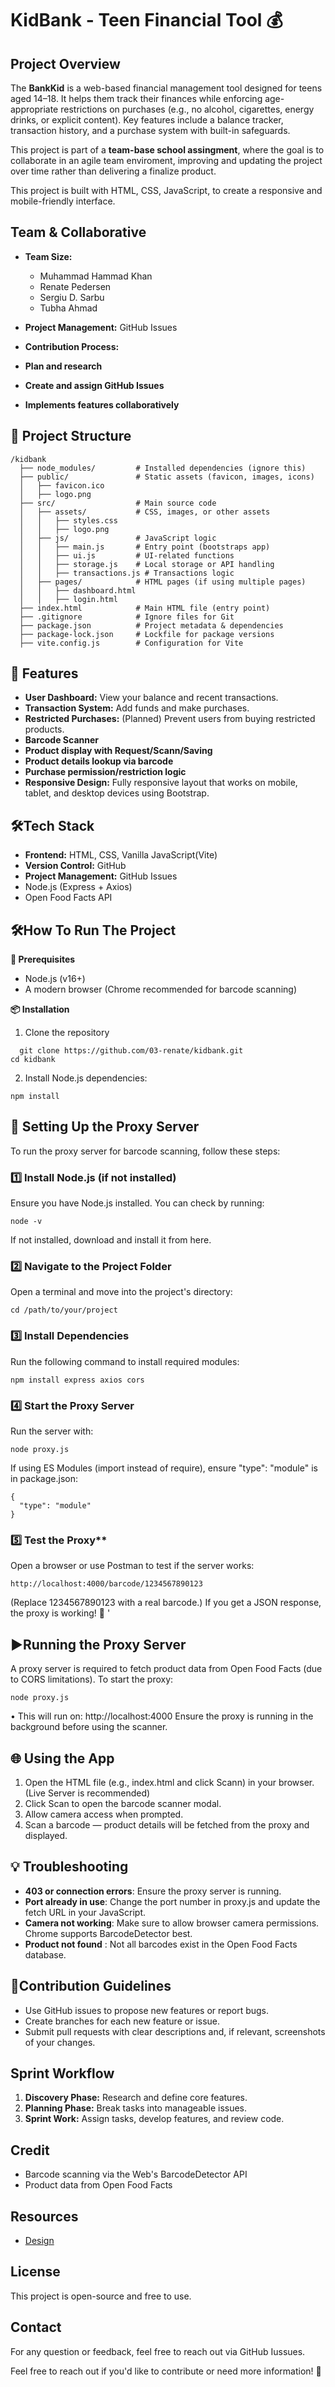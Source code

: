 # KidBank - Teen Financial Tool 💰

## Project Overview

The **BankKid** is a web-based financial management tool designed for teens aged 14–18. It helps them track their finances while enforcing age-appropriate restrictions on purchases (e.g., no alcohol, cigarettes, energy drinks, or explicit content). Key features include a balance tracker, transaction history, and a purchase system with built-in safeguards.

This project is part of a **team-base school assingment**, where the goal is to collaborate in an agile team enviroment, improving and updating the project over time rather than delivering a finalize product.

This project is built with HTML, CSS, JavaScript, to create a responsive and mobile-friendly interface.

## Team & Collaborative

- **Team Size:**

  - Muhammad Hammad Khan
  - Renate Pedersen
  - Sergiu D. Sarbu
  - Tubha Ahmad

- **Project Management:** GitHub Issues
- **Contribution Process:**
- **Plan and research**
- **Create and assign GitHub Issues**
- **Implements features collaboratively**

## 📂 Project Structure

```
/kidbank
  ├── node_modules/         # Installed dependencies (ignore this)
  ├── public/               # Static assets (favicon, images, icons)
  │   ├── favicon.ico
  │   ├── logo.png
  ├── src/                  # Main source code
  │   ├── assets/           # CSS, images, or other assets
  │   │   ├── styles.css
  │   │   ├── logo.png
  │   ├── js/               # JavaScript logic
  │   │   ├── main.js       # Entry point (bootstraps app)
  │   │   ├── ui.js         # UI-related functions
  │   │   ├── storage.js    # Local storage or API handling
  │   │   ├── transactions.js # Transactions logic
  │   ├── pages/            # HTML pages (if using multiple pages)
  │   │   ├── dashboard.html
  │   │   ├── login.html
  ├── index.html            # Main HTML file (entry point)
  ├── .gitignore            # Ignore files for Git
  ├── package.json          # Project metadata & dependencies
  ├── package-lock.json     # Lockfile for package versions
  ├── vite.config.js        # Configuration for Vite
```

## 🚀 Features

- **User Dashboard:** View your balance and recent transactions.
- **Transaction System:** Add funds and make purchases.
- **Restricted Purchases:** (Planned) Prevent users from buying restricted products.
- **Barcode Scanner**
- **Product display with Request/Scann/Saving**
- **Product details lookup via barcode**
- **Purchase permission/restriction logic**
- **Responsive Design:** Fully responsive layout that works on mobile, tablet, and desktop devices using Bootstrap.

## 🛠Tech Stack

- **Frontend:** HTML, CSS, Vanilla JavaScript(Vite)
- **Version Control:** GitHub
- **Project Management:** GitHub Issues
- Node.js (Express + Axios)
- Open Food Facts API

## 🛠️How To Run The Project

**🔧 Prerequisites**

- Node.js (v16+)
- A modern browser (Chrome recommended for barcode scanning)

**📦 Installation**

1. Clone the repository

```
  git clone https://github.com/03-renate/kidbank.git
cd kidbank
```

2. Install Node.js dependencies:

```
npm install
```

## 🚀 Setting Up the Proxy Server

To run the proxy server for barcode scanning, follow these steps:

### 1️⃣ Install Node.js (if not installed)

Ensure you have Node.js installed. You can check by running:

```
node -v
```

If not installed, download and install it from here.

### 2️⃣ Navigate to the Project Folder

Open a terminal and move into the project's directory:

```
cd /path/to/your/project
```

### 3️⃣ Install Dependencies

Run the following command to install required modules:

```
npm install express axios cors
```

### 4️⃣ Start the Proxy Server

Run the server with:

```
node proxy.js
```

If using ES Modules (import instead of require), ensure "type": "module" is in package.json:

```
{
  "type": "module"
}
```

### 5️⃣ Test the Proxy\*\*

Open a browser or use Postman to test if the server works:

```
http://localhost:4000/barcode/1234567890123
```

(Replace 1234567890123 with a real barcode.)
If you get a JSON response, the proxy is working! 🎉
'

## ▶️Running the Proxy Server

A proxy server is required to fetch product data from Open Food Facts (due to CORS limitations).
To start the proxy:

```
node proxy.js
```

• This will run on: http://localhost:4000
Ensure the proxy is running in the background before using the scanner.

## 🌐 Using the App

1. Open the HTML file (e.g., index.html and click Scann) in your browser. (Live Server is recommended)
2. Click Scan to open the barcode scanner modal.
3. Allow camera access when prompted.
4. Scan a barcode — product details will be fetched from the proxy and displayed.

## 💡 Troubleshooting

- **403 or connection errors**: Ensure the proxy server is running.
- **Port already in use**: Change the port number in proxy.js and update the fetch URL in your JavaScript.
- **Camera not working**: Make sure to allow browser camera permissions. Chrome supports BarcodeDetector best.
- **Product not found** : Not all barcodes exist in the Open Food Facts database.

## 🤝Contribution Guidelines

- Use GitHub issues to propose new features or report bugs.
- Create branches for each new feature or issue.
- Submit pull requests with clear descriptions and, if relevant, screenshots of your changes.

## Sprint Workflow

1. **Discovery Phase:** Research and define core features.
2. **Planning Phase:** Break tasks into manageable issues.
3. **Sprint Work:** Assign tasks, develop features, and review code.

## Credit

- Barcode scanning via the Web's BarcodeDetector API
- Product data from Open Food Facts

## Resources

- [Design](https://www.figma.com/design/YkFgB3cGEkEr7rMvtC3wWG/Agency-1---CA?node-id=0-1&t=mGzPBWFzFWYLwIAe-1)

## License

This project is open-source and free to use.

## Contact

For any question or feedback, feel free to reach out via GitHub Iussues.

Feel free to reach out if you'd like to contribute or need more information! 🚀
